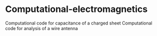 # Computational-electromagnetics
Computational code for capacitance of a charged sheet
Computational code for analysis of a wire antenna
